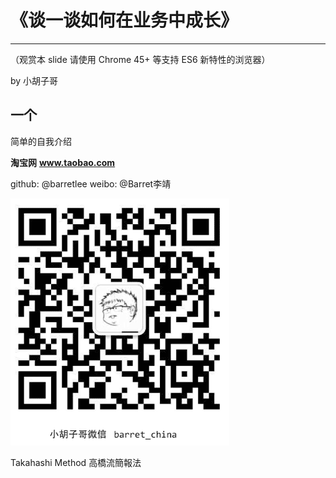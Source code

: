 # 《谈一谈如何在业务中成长》
  ________________________________
  （观赏本 slide 请使用 Chrome 45+ 等支持 ES6 新特性的浏览器）

by 小胡子哥

## 一个
  简单的自我介绍

**淘宝网**
**www.taobao.com**

github: @barretlee
weibo: @Barret李靖

![微信](../resources/wechart.png)

Takahashi Method
高橋流簡報法


